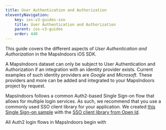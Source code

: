```yaml
---
title: User Authentication and Authorization
eleventyNavigation:
    key: ios-v3-guides-sso
    title: User Authentication and Authorization
    parent: ios-v3-guides
    order: 440
---
```


This guide covers the different aspects of _User Authentication and Authorization_ in the MapsIndoors iOS SDK.

A MapsIndoors dataset can only be subject to User Authentication and Authorization if an integration with an identity provider exists. Current examples of such identity providers are _Google_ and _Microsoft_. These providers and more can be added and integrated to your MapsIndoors project by request.

MapsIndoors follows a common Auth2-based Single Sign-on flow that allows for multiple login services. As such, we recommend that you use a commonly used SSO client library for your application. We created [this Single Sign-on sample]() with the [SSO client library from Open Id]().

All Auth2 login flows in MapsIndoors begin with 
